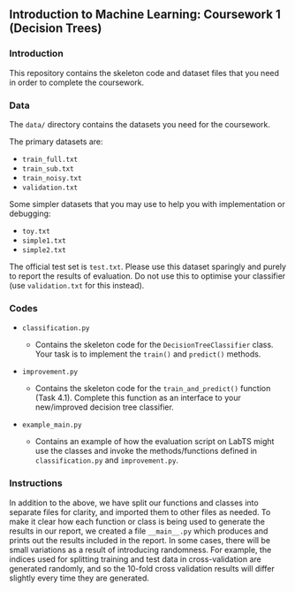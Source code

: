 ## Introduction to Machine Learning: Coursework 1 (Decision Trees)

### Introduction

This repository contains the skeleton code and dataset files that you need 
in order to complete the coursework.


### Data

The ``data/`` directory contains the datasets you need for the coursework.

The primary datasets are:
- ``train_full.txt``
- ``train_sub.txt``
- ``train_noisy.txt``
- ``validation.txt``

Some simpler datasets that you may use to help you with implementation or 
debugging:
- ``toy.txt``
- ``simple1.txt``
- ``simple2.txt``

The official test set is ``test.txt``. Please use this dataset sparingly and 
purely to report the results of evaluation. Do not use this to optimise your 
classifier (use ``validation.txt`` for this instead). 


### Codes

- ``classification.py``

	* Contains the skeleton code for the ``DecisionTreeClassifier`` class. Your task 
is to implement the ``train()`` and ``predict()`` methods.


- ``improvement.py``

	* Contains the skeleton code for the ``train_and_predict()`` function (Task 4.1).
Complete this function as an interface to your new/improved decision tree classifier.


- ``example_main.py``

	* Contains an example of how the evaluation script on LabTS might use the classes
and invoke the methods/functions defined in ``classification.py`` and ``improvement.py``.


### Instructions

In addition to the above, we have split our functions and classes into separate files for clarity,
and imported them to other files as needed.
To make it clear how each function or class is being used to generate the results in our report,
we created a file ``__main__.py`` which produces and prints out the results included in the report. 
In some cases, there will be small variations as a result of introducing randomness. For example,
the indices used for splitting training and test data in cross-validation are generated randomly,
and so the 10-fold cross validation results will differ slightly every time they are generated.



